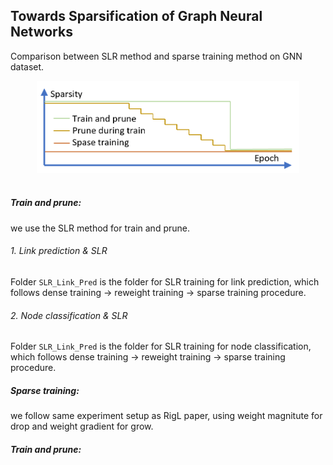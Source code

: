 ## Towards Sparsification of Graph Neural Networks

Comparison between SLR method and sparse training method on GNN dataset. 
<p align="center">
  <img src="imgs/sparsity.png" width="420">
  <br />
  <br />
  </p>

##### Train and prune: 
we use the SLR method for train and prune.

###### 1. Link prediction & SLR

Folder `SLR_Link_Pred` is the folder for SLR training for link prediction, which follows dense training -> reweight training -> sparse training procedure. 

###### 2. Node classification & SLR

Folder `SLR_Link_Pred` is the folder for SLR training for node classification, which follows dense training -> reweight training -> sparse training procedure. 



##### Sparse training: 
we follow same experiment setup as RigL paper, using weight magnitute for drop and weight gradient for grow. 

##### Train and prune: 

